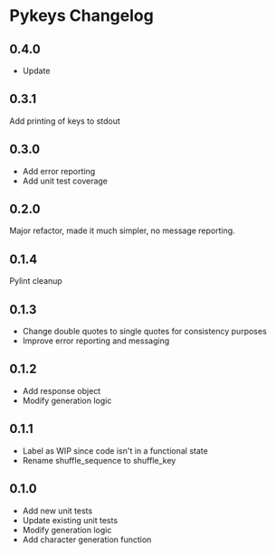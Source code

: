 # Pykeys Changelog

## 0.4.0

- Update 

## 0.3.1

Add printing of keys to stdout

## 0.3.0

- Add error reporting
- Add unit test coverage

## 0.2.0

Major refactor, made it much simpler, no message reporting.

## 0.1.4

Pylint cleanup

## 0.1.3

- Change double quotes to single quotes for consistency purposes
- Improve error reporting and messaging

## 0.1.2

- Add response object
- Modify generation logic

## 0.1.1

- Label as WIP since code isn't in a functional state
- Rename shuffle_sequence to shuffle_key

## 0.1.0

- Add new unit tests
- Update existing unit tests
- Modify generation logic
- Add character generation function